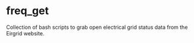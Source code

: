 # freq_get
Collection of bash scripts to grab open electrical grid status data from the Eirgrid website.
